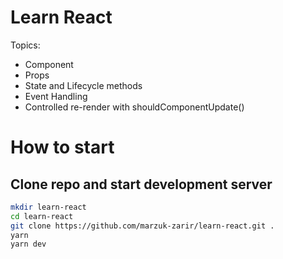 # Learn React

Topics:

-   Component
-   Props
-   State and Lifecycle methods
-   Event Handling
-   Controlled re-render with shouldComponentUpdate()

# How to start

## Clone repo and start development server

```sh
mkdir learn-react
cd learn-react
git clone https://github.com/marzuk-zarir/learn-react.git .
yarn
yarn dev
```

